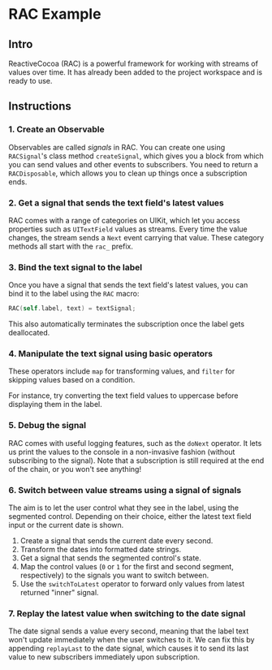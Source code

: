 RAC Example
===========

## Intro

ReactiveCocoa (RAC) is a powerful framework for working with streams of values over time. It has already been added to the project workspace and is ready to use.

## Instructions

### 1. Create an Observable

Observables are called _signals_ in RAC. You can create one using `RACSignal`'s class method `createSignal`, which gives you a block from which you can send values and other events to subscribers. You need to return a `RACDisposable`, which allows you to clean up things once a subscription ends.

### 2. Get a signal that sends the text field's latest values

RAC comes with a range of categories on UIKit, which let you access properties such as `UITextField` values as streams. Every time the value changes, the stream sends a `Next` event carrying that value. These category methods all start with the `rac_` prefix.

### 3. Bind the text signal to the label

Once you have a signal that sends the text field's latest values, you can bind it to the label using the `RAC` macro:

```objective-c
RAC(self.label, text) = textSignal;
```

This also automatically terminates the subscription once the label gets deallocated.

### 4. Manipulate the text signal using basic operators

These operators include `map` for transforming values, and `filter` for skipping values based on a condition.

For instance, try converting the text field values to uppercase before displaying them in the label.

### 5. Debug the signal

RAC comes with useful logging features, such as the `doNext` operator. It lets us print the values to the console in a non-invasive fashion (without subscribing to the signal). Note that a subscription is still required at the end of the chain, or you won't see anything!

### 6. Switch between value streams using a signal of signals

The aim is to let the user control what they see in the label, using the segmented control. Depending on their choice, either the latest text field input or the current date is shown.

1. Create a signal that sends the current date every second.
1. Transform the dates into formatted date strings.
1. Get a signal that sends the segmented control's state.
1. Map the control values (`0` or `1` for the first and second segment, respectively) to the signals you want to switch between.
1. Use the `switchToLatest` operator to forward only values from latest returned "inner" signal.

### 7. Replay the latest value when switching to the date signal

The date signal sends a value every second, meaning that the label text won't update immediately when the user switches to it. We can fix this by appending `replayLast` to the date signal, which causes it to send its last value to new subscribers immediately upon subscription.

